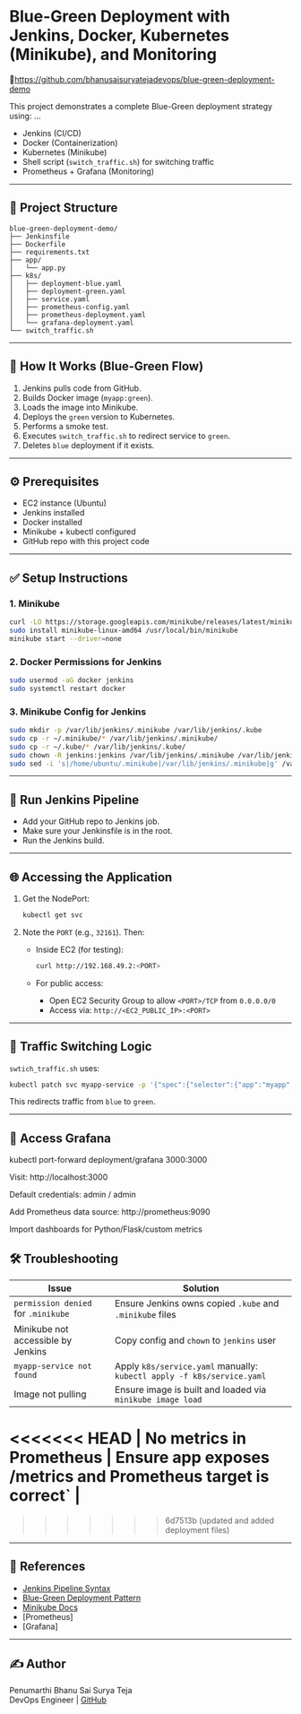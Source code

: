 # Blue-Green Deployment with Jenkins, Docker, Kubernetes (Minikube), and Monitoring

🔗https://github.com/bhanusaisuryatejadevops/blue-green-deployment-demo


This project demonstrates a complete Blue-Green deployment strategy using:
...


- Jenkins (CI/CD)
- Docker (Containerization)
- Kubernetes (Minikube)
- Shell script (`switch_traffic.sh`) for switching traffic
- Prometheus + Grafana (Monitoring)
---

## 🔧 Project Structure

```
blue-green-deployment-demo/
├── Jenkinsfile
├── Dockerfile
├── requirements.txt
├── app/
│   └── app.py
├── k8s/
│   ├── deployment-blue.yaml
│   ├── deployment-green.yaml
│   ├── service.yaml
│   ├── prometheus-config.yaml
│   ├── prometheus-deployment.yaml
│   └── grafana-deployment.yaml
└── switch_traffic.sh
```

---

## 🚀 How It Works (Blue-Green Flow)

1. Jenkins pulls code from GitHub.
2. Builds Docker image (`myapp:green`).
3. Loads the image into Minikube.
4. Deploys the `green` version to Kubernetes.
5. Performs a smoke test.
6. Executes `switch_traffic.sh` to redirect service to `green`.
7. Deletes `blue` deployment if it exists.

---

## ⚙️ Prerequisites

- EC2 instance (Ubuntu)
- Jenkins installed
- Docker installed
- Minikube + kubectl configured
- GitHub repo with this project code

---

## ✅ Setup Instructions

### 1. Minikube

```bash
curl -LO https://storage.googleapis.com/minikube/releases/latest/minikube-linux-amd64
sudo install minikube-linux-amd64 /usr/local/bin/minikube
minikube start --driver=none
```

### 2. Docker Permissions for Jenkins

```bash
sudo usermod -aG docker jenkins
sudo systemctl restart docker
```

### 3. Minikube Config for Jenkins

```bash
sudo mkdir -p /var/lib/jenkins/.minikube /var/lib/jenkins/.kube
sudo cp -r ~/.minikube/* /var/lib/jenkins/.minikube/
sudo cp -r ~/.kube/* /var/lib/jenkins/.kube/
sudo chown -R jenkins:jenkins /var/lib/jenkins/.minikube /var/lib/jenkins/.kube
sudo sed -i 's|/home/ubuntu/.minikube|/var/lib/jenkins/.minikube|g' /var/lib/jenkins/.kube/config
```

---

## 🧪 Run Jenkins Pipeline

- Add your GitHub repo to Jenkins job.
- Make sure your Jenkinsfile is in the root.
- Run the Jenkins build.

---

## 🌐 Accessing the Application

1. Get the NodePort:
   ```bash
   kubectl get svc
   ```

2. Note the `PORT` (e.g., `32161`). Then:

   - Inside EC2 (for testing):
     ```bash
     curl http://192.168.49.2:<PORT>
     ```

   - For public access:
     - Open EC2 Security Group to allow `<PORT>/TCP` from `0.0.0.0/0`
     - Access via: `http://<EC2_PUBLIC_IP>:<PORT>`

---

## 🔁 Traffic Switching Logic

`swtich_traffic.sh` uses:
```bash
kubectl patch svc myapp-service -p '{"spec":{"selector":{"app":"myapp","version":"green"}}}'
```
This redirects traffic from `blue` to `green`.

---

## 🔁 Access Grafana

kubectl port-forward deployment/grafana 3000:3000

Visit: http://localhost:3000

Default credentials: admin / admin

Add Prometheus data source: http://prometheus:9090

Import dashboards for Python/Flask/custom metrics

## 🛠️ Troubleshooting

| Issue | Solution |
|-------|----------|
| `permission denied` for `.minikube` | Ensure Jenkins owns copied `.kube` and `.minikube` files |
| Minikube not accessible by Jenkins | Copy config and `chown` to `jenkins` user |
| `myapp-service not found` | Apply `k8s/service.yaml` manually: `kubectl apply -f k8s/service.yaml` |
| Image not pulling | Ensure image is built and loaded via `minikube image load` |
<<<<<<< HEAD
| No metrics in Prometheus | Ensure app exposes /metrics and Prometheus target is correct` |
=======
>>>>>>> 6d7513b (updated and added deployment files)

---

## 📎 References

- [Jenkins Pipeline Syntax](https://www.jenkins.io/doc/book/pipeline/)
- [Blue-Green Deployment Pattern](https://martinfowler.com/bliki/BlueGreenDeployment.html)
- [Minikube Docs](https://minikube.sigs.k8s.io/)
- [Prometheus]
- [Grafana]
---

## ✍️ Author

Penumarthi Bhanu Sai Surya Teja  
DevOps Engineer | [GitHub](https://github.com/bhanusaisuryatejadevops)
